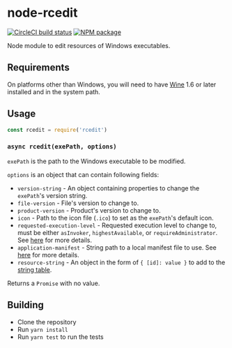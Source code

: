 # node-rcedit

[![CircleCI build status](https://circleci.com/gh/electron/node-rcedit/tree/master.svg?style=shield)](https://circleci.com/gh/electron/node-rcedit/tree/master)
[![NPM package](https://img.shields.io/npm/v/rcedit)](https://npm.im/rcedit)

Node module to edit resources of Windows executables.

## Requirements

On platforms other than Windows, you will need to have [Wine](https://winehq.org)
1.6 or later installed and in the system path.

## Usage

```javascript
const rcedit = require('rcedit')
```

### `async rcedit(exePath, options)`

`exePath` is the path to the Windows executable to be modified.

`options` is an object that can contain following fields:

* `version-string` - An object containing properties to change the `exePath`'s
  version string.
* `file-version` - File's version to change to.
* `product-version` - Product's version to change to.
* `icon` - Path to the icon file (`.ico`) to set as the `exePath`'s default icon.
* `requested-execution-level` - Requested execution level to change to, must be
  either `asInvoker`, `highestAvailable`, or `requireAdministrator`. See
  [here](https://msdn.microsoft.com/en-us/library/6ad1fshk.aspx#Anchor_9) for
  more details.
* `application-manifest` - String path to a local manifest file to use.
  See [here](https://msdn.microsoft.com/en-us/library/windows/desktop/aa374191.aspx)
  for more details.
* `resource-string` - An object in the form of `{ [id]: value }` to add to the
  [string table](https://docs.microsoft.com/en-us/windows/win32/menurc/stringtable-resource).

Returns a `Promise` with no value.

## Building

* Clone the repository
* Run `yarn install`
* Run `yarn test` to run the tests
